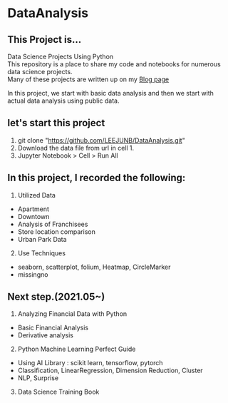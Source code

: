 # DataAnalysis
## This Project is...
Data Science Projects Using Python <br/> 
This repository is a place to share my code and notebooks for numerous data science projects. <br/>
Many of these projects are written up on my [Blog page](https://0ver-grow.tistory.com/)

In this project, we start with basic data analysis and then we start with actual data analysis using public data.

## let's start this project
1. git clone "https://github.com/LEEJUNB/DataAnalysis.git"
2. Download the data file from url in cell 1.
3. Jupyter Notebook > Cell > Run All

## In this project, I recorded the following: 
1. Utilized Data
- Apartment
- Downtown
- Analysis of Franchisees
- Store location comparison
- Urban Park Data

2. Use Techniques
- seaborn, scatterplot, folium, Heatmap, CircleMarker 
- missingno

## Next step.(2021.05~)
1. Analyzing Financial Data with Python
- Basic Financial Analysis
- Derivative analysis

2. Python Machine Learning Perfect Guide
- Using AI Library : scikit learn, tensorflow, pytorch
- Classification, LinearRegression, Dimension Reduction, Cluster
- NLP, Surprise

3. Data Science Training Book
